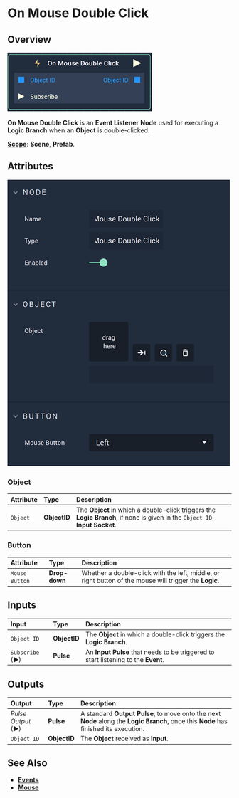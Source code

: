 # On Mouse Double Click

## Overview

![The On Mouse Double Click Node.](../../../.gitbook/assets/onmousedoubleclicknode.png)

**On Mouse Double Click** is an **Event Listener** **Node** used for executing a **Logic Branch** when an **Object** is double-clicked.

[**Scope**](../../overview.md#scopes): **Scene**, **Prefab**.

## Attributes

![The On Mouse Double Click Node Attributes.](../../../.gitbook/assets/onmousedoubleclickattributes.png)

### Object

| Attribute | Type | Description |
| :--- | :--- | :--- |
| `Object` | **ObjectID** | The **Object** in which a double-click triggers the **Logic Branch**, if none is given in the `Object ID` **Input Socket**. |

### Button

| Attribute | Type | Description |
| :--- | :--- | :--- |
| `Mouse Button` | **Drop-down** | Whether a double-click with the left, middle, or right button of the mouse will trigger the **Logic**. |

## Inputs

| Input | Type | Description |
|:--- | :--- | :--- |
| `Object ID` | **ObjectID** | The **Object** in which a double-click triggers the **Logic Branch**. |
| `Subscribe` (►)|**Pulse** | An **Input Pulse** that needs to be triggered to start listening to the **Event**. |


## Outputs

| Output | Type | Description |
| :--- | :--- | :--- |
| _Pulse Output_ \(►\) | **Pulse** | A standard **Output Pulse**, to move onto the next **Node** along the **Logic Branch**, once this **Node** has finished its execution. |
| `Object ID` | **ObjectID** | The **Object** received as **Input**. |

## See Also

* [**Events**](../)
* [**Mouse**](./)

